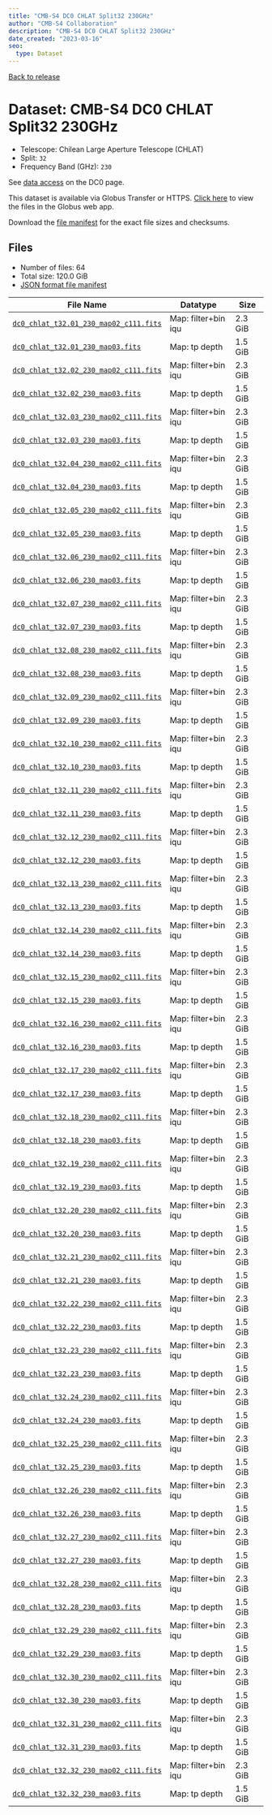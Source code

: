 ```yaml
---
title: "CMB-S4 DC0 CHLAT Split32 230GHz"
author: "CMB-S4 Collaboration"
description: "CMB-S4 DC0 CHLAT Split32 230GHz"
date_created: "2023-03-16"
seo:
  type: Dataset
---
```


[Back to release](./dc0.html#datasets)

# Dataset: CMB-S4 DC0 CHLAT Split32 230GHz

- Telescope: Chilean Large Aperture Telescope (CHLAT) 
- Split: `32`
- Frequency Band (GHz): `230`

See [data access](./dc0.html#data-access) on the DC0 page.

This dataset is available via Globus Transfer or HTTPS. [Click here](https://app.globus.org/file-manager?origin_id=38f01147-f09e-483d-a552-3866669a846d&origin_path=%2Fdatareleases%2Fdc0%2Fmission%2Fchlat%2Fsplit32%2F230%2F) to view the files in the Globus web app.

Download the [file manifest](https://g-456d30.0ed28.75bc.data.globus.org/datareleases/dc0/mission/chlat/split32/230/manifest.json) for the exact file sizes and checksums.

## Files

- Number of files: 64
- Total size: 120.0 GiB
- [JSON format file manifest](https://g-456d30.0ed28.75bc.data.globus.org/datareleases/dc0/mission/chlat/split32/230/manifest.json)

|                                                                               File Name                                                                               |      Datatype       |  Size   |
| --------------------------------------------------------------------------------------------------------------------------------------------------------------------- | ------------------- | ------- |
| [`dc0_chlat_t32.01_230_map02_c111.fits`](https://g-456d30.0ed28.75bc.data.globus.org/datareleases/dc0/mission/chlat/split32/230/dc0_chlat_t32.01_230_map02_c111.fits) | Map: filter+bin iqu | 2.3 GiB |
| [`dc0_chlat_t32.01_230_map03.fits`](https://g-456d30.0ed28.75bc.data.globus.org/datareleases/dc0/mission/chlat/split32/230/dc0_chlat_t32.01_230_map03.fits)           | Map: tp depth       | 1.5 GiB |
| [`dc0_chlat_t32.02_230_map02_c111.fits`](https://g-456d30.0ed28.75bc.data.globus.org/datareleases/dc0/mission/chlat/split32/230/dc0_chlat_t32.02_230_map02_c111.fits) | Map: filter+bin iqu | 2.3 GiB |
| [`dc0_chlat_t32.02_230_map03.fits`](https://g-456d30.0ed28.75bc.data.globus.org/datareleases/dc0/mission/chlat/split32/230/dc0_chlat_t32.02_230_map03.fits)           | Map: tp depth       | 1.5 GiB |
| [`dc0_chlat_t32.03_230_map02_c111.fits`](https://g-456d30.0ed28.75bc.data.globus.org/datareleases/dc0/mission/chlat/split32/230/dc0_chlat_t32.03_230_map02_c111.fits) | Map: filter+bin iqu | 2.3 GiB |
| [`dc0_chlat_t32.03_230_map03.fits`](https://g-456d30.0ed28.75bc.data.globus.org/datareleases/dc0/mission/chlat/split32/230/dc0_chlat_t32.03_230_map03.fits)           | Map: tp depth       | 1.5 GiB |
| [`dc0_chlat_t32.04_230_map02_c111.fits`](https://g-456d30.0ed28.75bc.data.globus.org/datareleases/dc0/mission/chlat/split32/230/dc0_chlat_t32.04_230_map02_c111.fits) | Map: filter+bin iqu | 2.3 GiB |
| [`dc0_chlat_t32.04_230_map03.fits`](https://g-456d30.0ed28.75bc.data.globus.org/datareleases/dc0/mission/chlat/split32/230/dc0_chlat_t32.04_230_map03.fits)           | Map: tp depth       | 1.5 GiB |
| [`dc0_chlat_t32.05_230_map02_c111.fits`](https://g-456d30.0ed28.75bc.data.globus.org/datareleases/dc0/mission/chlat/split32/230/dc0_chlat_t32.05_230_map02_c111.fits) | Map: filter+bin iqu | 2.3 GiB |
| [`dc0_chlat_t32.05_230_map03.fits`](https://g-456d30.0ed28.75bc.data.globus.org/datareleases/dc0/mission/chlat/split32/230/dc0_chlat_t32.05_230_map03.fits)           | Map: tp depth       | 1.5 GiB |
| [`dc0_chlat_t32.06_230_map02_c111.fits`](https://g-456d30.0ed28.75bc.data.globus.org/datareleases/dc0/mission/chlat/split32/230/dc0_chlat_t32.06_230_map02_c111.fits) | Map: filter+bin iqu | 2.3 GiB |
| [`dc0_chlat_t32.06_230_map03.fits`](https://g-456d30.0ed28.75bc.data.globus.org/datareleases/dc0/mission/chlat/split32/230/dc0_chlat_t32.06_230_map03.fits)           | Map: tp depth       | 1.5 GiB |
| [`dc0_chlat_t32.07_230_map02_c111.fits`](https://g-456d30.0ed28.75bc.data.globus.org/datareleases/dc0/mission/chlat/split32/230/dc0_chlat_t32.07_230_map02_c111.fits) | Map: filter+bin iqu | 2.3 GiB |
| [`dc0_chlat_t32.07_230_map03.fits`](https://g-456d30.0ed28.75bc.data.globus.org/datareleases/dc0/mission/chlat/split32/230/dc0_chlat_t32.07_230_map03.fits)           | Map: tp depth       | 1.5 GiB |
| [`dc0_chlat_t32.08_230_map02_c111.fits`](https://g-456d30.0ed28.75bc.data.globus.org/datareleases/dc0/mission/chlat/split32/230/dc0_chlat_t32.08_230_map02_c111.fits) | Map: filter+bin iqu | 2.3 GiB |
| [`dc0_chlat_t32.08_230_map03.fits`](https://g-456d30.0ed28.75bc.data.globus.org/datareleases/dc0/mission/chlat/split32/230/dc0_chlat_t32.08_230_map03.fits)           | Map: tp depth       | 1.5 GiB |
| [`dc0_chlat_t32.09_230_map02_c111.fits`](https://g-456d30.0ed28.75bc.data.globus.org/datareleases/dc0/mission/chlat/split32/230/dc0_chlat_t32.09_230_map02_c111.fits) | Map: filter+bin iqu | 2.3 GiB |
| [`dc0_chlat_t32.09_230_map03.fits`](https://g-456d30.0ed28.75bc.data.globus.org/datareleases/dc0/mission/chlat/split32/230/dc0_chlat_t32.09_230_map03.fits)           | Map: tp depth       | 1.5 GiB |
| [`dc0_chlat_t32.10_230_map02_c111.fits`](https://g-456d30.0ed28.75bc.data.globus.org/datareleases/dc0/mission/chlat/split32/230/dc0_chlat_t32.10_230_map02_c111.fits) | Map: filter+bin iqu | 2.3 GiB |
| [`dc0_chlat_t32.10_230_map03.fits`](https://g-456d30.0ed28.75bc.data.globus.org/datareleases/dc0/mission/chlat/split32/230/dc0_chlat_t32.10_230_map03.fits)           | Map: tp depth       | 1.5 GiB |
| [`dc0_chlat_t32.11_230_map02_c111.fits`](https://g-456d30.0ed28.75bc.data.globus.org/datareleases/dc0/mission/chlat/split32/230/dc0_chlat_t32.11_230_map02_c111.fits) | Map: filter+bin iqu | 2.3 GiB |
| [`dc0_chlat_t32.11_230_map03.fits`](https://g-456d30.0ed28.75bc.data.globus.org/datareleases/dc0/mission/chlat/split32/230/dc0_chlat_t32.11_230_map03.fits)           | Map: tp depth       | 1.5 GiB |
| [`dc0_chlat_t32.12_230_map02_c111.fits`](https://g-456d30.0ed28.75bc.data.globus.org/datareleases/dc0/mission/chlat/split32/230/dc0_chlat_t32.12_230_map02_c111.fits) | Map: filter+bin iqu | 2.3 GiB |
| [`dc0_chlat_t32.12_230_map03.fits`](https://g-456d30.0ed28.75bc.data.globus.org/datareleases/dc0/mission/chlat/split32/230/dc0_chlat_t32.12_230_map03.fits)           | Map: tp depth       | 1.5 GiB |
| [`dc0_chlat_t32.13_230_map02_c111.fits`](https://g-456d30.0ed28.75bc.data.globus.org/datareleases/dc0/mission/chlat/split32/230/dc0_chlat_t32.13_230_map02_c111.fits) | Map: filter+bin iqu | 2.3 GiB |
| [`dc0_chlat_t32.13_230_map03.fits`](https://g-456d30.0ed28.75bc.data.globus.org/datareleases/dc0/mission/chlat/split32/230/dc0_chlat_t32.13_230_map03.fits)           | Map: tp depth       | 1.5 GiB |
| [`dc0_chlat_t32.14_230_map02_c111.fits`](https://g-456d30.0ed28.75bc.data.globus.org/datareleases/dc0/mission/chlat/split32/230/dc0_chlat_t32.14_230_map02_c111.fits) | Map: filter+bin iqu | 2.3 GiB |
| [`dc0_chlat_t32.14_230_map03.fits`](https://g-456d30.0ed28.75bc.data.globus.org/datareleases/dc0/mission/chlat/split32/230/dc0_chlat_t32.14_230_map03.fits)           | Map: tp depth       | 1.5 GiB |
| [`dc0_chlat_t32.15_230_map02_c111.fits`](https://g-456d30.0ed28.75bc.data.globus.org/datareleases/dc0/mission/chlat/split32/230/dc0_chlat_t32.15_230_map02_c111.fits) | Map: filter+bin iqu | 2.3 GiB |
| [`dc0_chlat_t32.15_230_map03.fits`](https://g-456d30.0ed28.75bc.data.globus.org/datareleases/dc0/mission/chlat/split32/230/dc0_chlat_t32.15_230_map03.fits)           | Map: tp depth       | 1.5 GiB |
| [`dc0_chlat_t32.16_230_map02_c111.fits`](https://g-456d30.0ed28.75bc.data.globus.org/datareleases/dc0/mission/chlat/split32/230/dc0_chlat_t32.16_230_map02_c111.fits) | Map: filter+bin iqu | 2.3 GiB |
| [`dc0_chlat_t32.16_230_map03.fits`](https://g-456d30.0ed28.75bc.data.globus.org/datareleases/dc0/mission/chlat/split32/230/dc0_chlat_t32.16_230_map03.fits)           | Map: tp depth       | 1.5 GiB |
| [`dc0_chlat_t32.17_230_map02_c111.fits`](https://g-456d30.0ed28.75bc.data.globus.org/datareleases/dc0/mission/chlat/split32/230/dc0_chlat_t32.17_230_map02_c111.fits) | Map: filter+bin iqu | 2.3 GiB |
| [`dc0_chlat_t32.17_230_map03.fits`](https://g-456d30.0ed28.75bc.data.globus.org/datareleases/dc0/mission/chlat/split32/230/dc0_chlat_t32.17_230_map03.fits)           | Map: tp depth       | 1.5 GiB |
| [`dc0_chlat_t32.18_230_map02_c111.fits`](https://g-456d30.0ed28.75bc.data.globus.org/datareleases/dc0/mission/chlat/split32/230/dc0_chlat_t32.18_230_map02_c111.fits) | Map: filter+bin iqu | 2.3 GiB |
| [`dc0_chlat_t32.18_230_map03.fits`](https://g-456d30.0ed28.75bc.data.globus.org/datareleases/dc0/mission/chlat/split32/230/dc0_chlat_t32.18_230_map03.fits)           | Map: tp depth       | 1.5 GiB |
| [`dc0_chlat_t32.19_230_map02_c111.fits`](https://g-456d30.0ed28.75bc.data.globus.org/datareleases/dc0/mission/chlat/split32/230/dc0_chlat_t32.19_230_map02_c111.fits) | Map: filter+bin iqu | 2.3 GiB |
| [`dc0_chlat_t32.19_230_map03.fits`](https://g-456d30.0ed28.75bc.data.globus.org/datareleases/dc0/mission/chlat/split32/230/dc0_chlat_t32.19_230_map03.fits)           | Map: tp depth       | 1.5 GiB |
| [`dc0_chlat_t32.20_230_map02_c111.fits`](https://g-456d30.0ed28.75bc.data.globus.org/datareleases/dc0/mission/chlat/split32/230/dc0_chlat_t32.20_230_map02_c111.fits) | Map: filter+bin iqu | 2.3 GiB |
| [`dc0_chlat_t32.20_230_map03.fits`](https://g-456d30.0ed28.75bc.data.globus.org/datareleases/dc0/mission/chlat/split32/230/dc0_chlat_t32.20_230_map03.fits)           | Map: tp depth       | 1.5 GiB |
| [`dc0_chlat_t32.21_230_map02_c111.fits`](https://g-456d30.0ed28.75bc.data.globus.org/datareleases/dc0/mission/chlat/split32/230/dc0_chlat_t32.21_230_map02_c111.fits) | Map: filter+bin iqu | 2.3 GiB |
| [`dc0_chlat_t32.21_230_map03.fits`](https://g-456d30.0ed28.75bc.data.globus.org/datareleases/dc0/mission/chlat/split32/230/dc0_chlat_t32.21_230_map03.fits)           | Map: tp depth       | 1.5 GiB |
| [`dc0_chlat_t32.22_230_map02_c111.fits`](https://g-456d30.0ed28.75bc.data.globus.org/datareleases/dc0/mission/chlat/split32/230/dc0_chlat_t32.22_230_map02_c111.fits) | Map: filter+bin iqu | 2.3 GiB |
| [`dc0_chlat_t32.22_230_map03.fits`](https://g-456d30.0ed28.75bc.data.globus.org/datareleases/dc0/mission/chlat/split32/230/dc0_chlat_t32.22_230_map03.fits)           | Map: tp depth       | 1.5 GiB |
| [`dc0_chlat_t32.23_230_map02_c111.fits`](https://g-456d30.0ed28.75bc.data.globus.org/datareleases/dc0/mission/chlat/split32/230/dc0_chlat_t32.23_230_map02_c111.fits) | Map: filter+bin iqu | 2.3 GiB |
| [`dc0_chlat_t32.23_230_map03.fits`](https://g-456d30.0ed28.75bc.data.globus.org/datareleases/dc0/mission/chlat/split32/230/dc0_chlat_t32.23_230_map03.fits)           | Map: tp depth       | 1.5 GiB |
| [`dc0_chlat_t32.24_230_map02_c111.fits`](https://g-456d30.0ed28.75bc.data.globus.org/datareleases/dc0/mission/chlat/split32/230/dc0_chlat_t32.24_230_map02_c111.fits) | Map: filter+bin iqu | 2.3 GiB |
| [`dc0_chlat_t32.24_230_map03.fits`](https://g-456d30.0ed28.75bc.data.globus.org/datareleases/dc0/mission/chlat/split32/230/dc0_chlat_t32.24_230_map03.fits)           | Map: tp depth       | 1.5 GiB |
| [`dc0_chlat_t32.25_230_map02_c111.fits`](https://g-456d30.0ed28.75bc.data.globus.org/datareleases/dc0/mission/chlat/split32/230/dc0_chlat_t32.25_230_map02_c111.fits) | Map: filter+bin iqu | 2.3 GiB |
| [`dc0_chlat_t32.25_230_map03.fits`](https://g-456d30.0ed28.75bc.data.globus.org/datareleases/dc0/mission/chlat/split32/230/dc0_chlat_t32.25_230_map03.fits)           | Map: tp depth       | 1.5 GiB |
| [`dc0_chlat_t32.26_230_map02_c111.fits`](https://g-456d30.0ed28.75bc.data.globus.org/datareleases/dc0/mission/chlat/split32/230/dc0_chlat_t32.26_230_map02_c111.fits) | Map: filter+bin iqu | 2.3 GiB |
| [`dc0_chlat_t32.26_230_map03.fits`](https://g-456d30.0ed28.75bc.data.globus.org/datareleases/dc0/mission/chlat/split32/230/dc0_chlat_t32.26_230_map03.fits)           | Map: tp depth       | 1.5 GiB |
| [`dc0_chlat_t32.27_230_map02_c111.fits`](https://g-456d30.0ed28.75bc.data.globus.org/datareleases/dc0/mission/chlat/split32/230/dc0_chlat_t32.27_230_map02_c111.fits) | Map: filter+bin iqu | 2.3 GiB |
| [`dc0_chlat_t32.27_230_map03.fits`](https://g-456d30.0ed28.75bc.data.globus.org/datareleases/dc0/mission/chlat/split32/230/dc0_chlat_t32.27_230_map03.fits)           | Map: tp depth       | 1.5 GiB |
| [`dc0_chlat_t32.28_230_map02_c111.fits`](https://g-456d30.0ed28.75bc.data.globus.org/datareleases/dc0/mission/chlat/split32/230/dc0_chlat_t32.28_230_map02_c111.fits) | Map: filter+bin iqu | 2.3 GiB |
| [`dc0_chlat_t32.28_230_map03.fits`](https://g-456d30.0ed28.75bc.data.globus.org/datareleases/dc0/mission/chlat/split32/230/dc0_chlat_t32.28_230_map03.fits)           | Map: tp depth       | 1.5 GiB |
| [`dc0_chlat_t32.29_230_map02_c111.fits`](https://g-456d30.0ed28.75bc.data.globus.org/datareleases/dc0/mission/chlat/split32/230/dc0_chlat_t32.29_230_map02_c111.fits) | Map: filter+bin iqu | 2.3 GiB |
| [`dc0_chlat_t32.29_230_map03.fits`](https://g-456d30.0ed28.75bc.data.globus.org/datareleases/dc0/mission/chlat/split32/230/dc0_chlat_t32.29_230_map03.fits)           | Map: tp depth       | 1.5 GiB |
| [`dc0_chlat_t32.30_230_map02_c111.fits`](https://g-456d30.0ed28.75bc.data.globus.org/datareleases/dc0/mission/chlat/split32/230/dc0_chlat_t32.30_230_map02_c111.fits) | Map: filter+bin iqu | 2.3 GiB |
| [`dc0_chlat_t32.30_230_map03.fits`](https://g-456d30.0ed28.75bc.data.globus.org/datareleases/dc0/mission/chlat/split32/230/dc0_chlat_t32.30_230_map03.fits)           | Map: tp depth       | 1.5 GiB |
| [`dc0_chlat_t32.31_230_map02_c111.fits`](https://g-456d30.0ed28.75bc.data.globus.org/datareleases/dc0/mission/chlat/split32/230/dc0_chlat_t32.31_230_map02_c111.fits) | Map: filter+bin iqu | 2.3 GiB |
| [`dc0_chlat_t32.31_230_map03.fits`](https://g-456d30.0ed28.75bc.data.globus.org/datareleases/dc0/mission/chlat/split32/230/dc0_chlat_t32.31_230_map03.fits)           | Map: tp depth       | 1.5 GiB |
| [`dc0_chlat_t32.32_230_map02_c111.fits`](https://g-456d30.0ed28.75bc.data.globus.org/datareleases/dc0/mission/chlat/split32/230/dc0_chlat_t32.32_230_map02_c111.fits) | Map: filter+bin iqu | 2.3 GiB |
| [`dc0_chlat_t32.32_230_map03.fits`](https://g-456d30.0ed28.75bc.data.globus.org/datareleases/dc0/mission/chlat/split32/230/dc0_chlat_t32.32_230_map03.fits)           | Map: tp depth       | 1.5 GiB |

